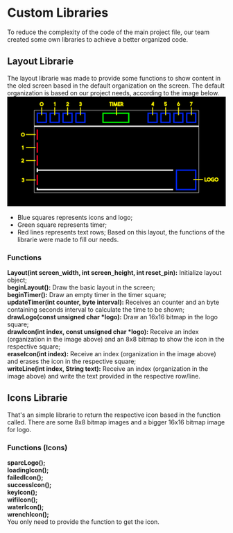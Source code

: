 # Custom Libraries

To reduce the complexity of the code of the main project file, our team created some own libraries to achieve a better organized code.

## Layout Librarie

The layout librarie was made to provide some functions to show content in the oled screen based in the default organization on the screen. The default organization is based on our project needs, according to the image below.
![Indexed Layout Image](assets/Layout-lib-indexed.png)

-   Blue squares represents icons and logo;
-   Green square represents timer;
-   Red lines represents text rows;
    Based on this layout, the functions of the librarie were made to fill our needs.

### Functions

**Layout(int screen_width, int screen_height, int reset_pin):** Initialize layout object;  
**beginLayout():** Draw the basic layout in the screen;  
**beginTimer():** Draw an empty timer in the timer square;  
**updateTimer(int counter, byte interval):** Receives an counter and an byte containing seconds interval to calculate the time to be shown;  
**drawLogo(const unsigned char \*logo):** Draw an 16x16 bitmap in the logo square;  
**drawIcon(int index, const unsigned char \*logo):** Receive an index (organization in the image above) and an 8x8 bitmap to show the icon in the respective square;  
**eraseIcon(int index):** Receive an index (organization in the image above) and erases the icon in the respective square;  
**writeLine(int index, String text):** Receive an index (organization in the image above) and write the text provided in the respective row/line.

## Icons Librarie

That's an simple librarie to return the respective icon based in the function called. There are some 8x8 bitmap images and a bigger 16x16 bitmap image for logo.

### Functions (Icons)

**sparcLogo();**  
**loadingIcon();**  
**failedIcon();**  
**successIcon();**  
**keyIcon();**  
**wifiIcon();**  
**waterIcon();**  
**wrenchIcon();**  
You only need to provide the function to get the icon.

